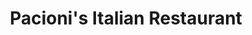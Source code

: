 ---
title: "Pacioni's Italian Restaurant"
url: /mount-vernon/pacionis-italian-restaurant/
shop: Feinkost
---